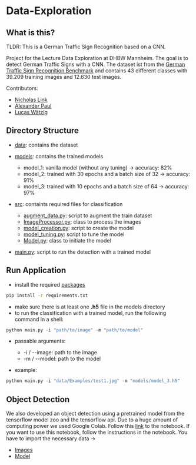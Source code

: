 # Data-Exploration


## What is this?
TLDR: This is a German Traffic Sign Recognition based on a CNN.

Project for the Lecture Data Exploration at DHBW Mannheim. The goal is to detect German Traffic Signs with a CNN. The dataset ist from the [German Traffic Sign Recognition Benchmark](http://benchmark.ini.rub.de/?section=gtsrb&subsection=dataset) and contains 43 different classes with 39.209 training images and 12.630 test images.

Contributors:
  - [Nicholas Link](https://github.com/Nicho-Link)
  - [Alexander Paul](https://github.com/alexx1374)
  - [Lucas Wätzig](https://github.com/LWaetzig)

## Directory Structure
- [data](data): contains the dataset
- [models](models): contains the trained models
  - model_1: vanilla model (without any tuning) -> accuracy: 82%
  - model_2: trained with 30 epochs and a batch size of 32 -> accuracy: 91%
  - model_3: trained with 10 epochs and a batch size of 64 -> accuracy: 97%
- [src](src): containts required files for classification
  - [augment_data.py](src/augment_data.py): script to augment the train dataset
  - [ImageProcessor.py](src/ImageProcessor.py): class to process the images
  - [model_creation.py](src/model_creation.py): script to create the model
  - [model_tuning.py](src/model_tuning.py): script to tune the model
  - [Model.py](src/Model.py): class to initiate the model
  
- [main.py](main.py): script to run the detection with a trained model

## Run Application
- install the required [packages](requirements.txt)
```bash
pip install -r requirements.txt
```
- make sure there is at least one **.h5** file in the models directory
- to run the classification with a trained model, run the following command in a shell:
```python
python main.py -i "path/to/image" -m "path/to/model"
```
- passable arguments:
  - -i / --image: path to the image
  - -m / --model: path to the model

- example:
```python
python main.py -i "data/Examples/test1.jpg" -m "models/model_3.h5"
```



## Object Detection
We also developed an object detection using a pretrained model from the tensorflow model zoo and the tensorflow api. Due to a huge amount of computing power we used Google Colab. Follow this [link](https://colab.research.google.com/drive/1KaH1XNzDOWr7oWnatquFtEvylNYIjjBk#scrollTo=n-74rTbe32Iw) to the notebook.
If you want to use this notebook, follow the instructions in the notebook. You have to import the necessary data -> 
- [Images](https://drive.google.com/file/d/1cWV0v5xCU8sR588Bv2Z_FRitkhB0Rhl0/view?usp=sharing)
- [Model](https://drive.google.com/drive/folders/1Z9528-ZzwHr-KPHkeT4BjLhKx9rwFjys?usp=sharing)

